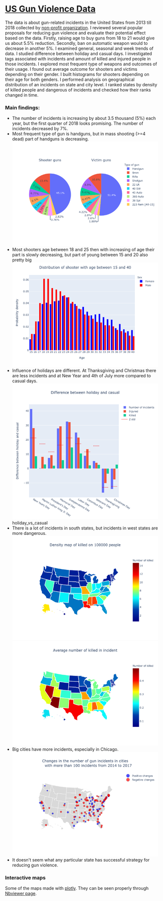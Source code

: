 ﻿# [US Gun Violence Data](https://www.kaggle.com/jameslko/gun-violence-data)
The data is about gun-related incidents in the United States from 2013 till 2018 collected by [non-profit organization](https://www.gunviolencearchive.org/). I reviewed several popular proposals for reducing gun violence and evaluate their potential effect based on the data. Firstly, raising age to buy guns from 18 to 21 would give us about 5.5% reduction. Secondly, ban on automatic weapon would to decrease in another 5%. I examined general, seasonal and week trends of data. I studied difference between holiday and casual days. I investigated tags associated with incidents and amount of killed and injured people in those incidents. I explored most frequent type of weapons and outcomes of their usage. I found out average outcome for shooters and victims depending on their gender. I built histograms for shooters depending on their age for both genders. I performed analysis on geographical distribution of an incidents on state and city level. I ranked states by density of killed people and dangerous of incidents and checked how their ranks changed in time.
### Main findings:
* The number of incidents is increasing by about 3.5 thousand (5%) each year, but the first quarter of 2018 looks promising. The number of incidents decreased by 7%.
* Most frequent type of gun is handguns, but in mass shooting (>=4 dead) part of handguns is decreasing.
![image](https://github.com/belkasanek/eda-gun-violence/blob/master/images/guns_piechats.png "guns piechats")
* Most shooters age between 18 and 25 then with increasing of age their part is slowly decreasing, but part of young between 15 and 20 also pretty big
![image](https://github.com/belkasanek/eda-gun-violence/blob/master/images/shooters_age_distribution.png "shooters age distribution")
* Influence of holidays are different. At Thanksgiving and Christmas there are less incidents and at New Year and 4th of July more compared to casual days.
![image](https://github.com/belkasanek/eda-gun-violence/blob/master/images/holiday_vs_casual.png "holiday vs casual")
holiday_vs_casual
* There is a lot of incidents in south states, but incidents in west states are more dangerous.
![image](https://github.com/belkasanek/eda-gun-violence/blob/master/images/density_map.png "density map")
![image](https://github.com/belkasanek/eda-gun-violence/blob/master/images/average_num_killed_map.png "average number of killed")
* Big cities have more incidents, especially in Chicago.
![image](https://github.com/belkasanek/eda-gun-violence/blob/master/images/cities_changes.png "cities changes")
* It doesn't seem what any particular state has successful strategy for reducing gun violence.

### Interactive maps
Some of the maps made with [plotly](https://plot.ly/). They can be seen properly through [Nbviewer page](http://nbviewer.jupyter.org/github/belkasanek/eda-gun-violence/blob/master/gun_violence_eda.ipynb).
